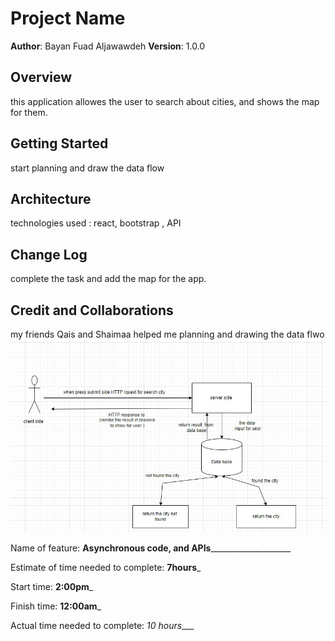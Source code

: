 # Project Name

**Author**: Bayan Fuad Aljawawdeh
**Version**: 1.0.0 

## Overview
this application allowes the user to search about cities, and shows the map for them. 

## Getting Started
start planning and draw the data flow

## Architecture
technologies used : react, bootstrap , API
## Change Log
complete the task and add the map for the app.

## Credit and Collaborations
my friends Qais and Shaimaa helped me planning and drawing the data flwo
![data flow](data-flow.jpg)



Name of feature: ______Asynchronous code, and APIs__________________________

Estimate of time needed to complete: __7hours___

Start time: __2:00pm___

Finish time: __12:00am___

Actual time needed to complete: _10 hours____